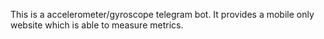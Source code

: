 This is a accelerometer/gyroscope telegram bot. It provides a mobile only website which is able to measure metrics.